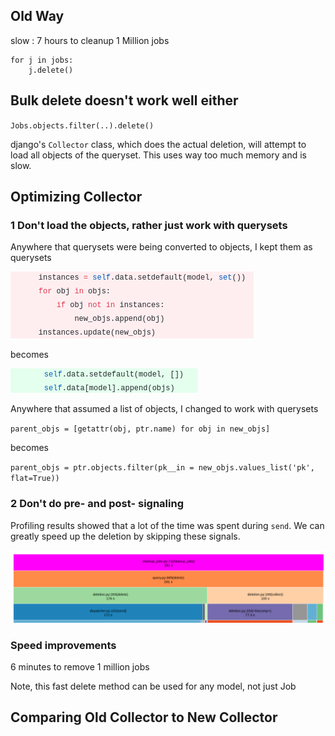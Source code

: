 ## Old Way

slow : 7 hours to cleanup 1 Million jobs

```
for j in jobs:
    j.delete()
```

## Bulk delete doesn't work well either

`Jobs.objects.filter(..).delete()`

django's `Collector` class, which does the actual deletion, will attempt to load all objects of the queryset. This uses way too much memory and is slow.

## Optimizing Collector
### 1 Don't load the objects, rather just work with querysets

Anywhere that querysets were being converted to objects, I kept them as querysets

![](add_old.png)

becomes

![](add_new.png)

Anywhere that assumed a list of objects, I changed to work with querysets

`parent_objs = [getattr(obj, ptr.name) for obj in new_objs]`

becomes

`parent_objs = ptr.objects.filter(pk__in = new_objs.values_list('pk', flat=True))`

### 2 Don't do pre- and post- signaling

Profiling results showed that a lot of the time was spent during `send`. We can greatly speed up the deletion by skipping these signals.

![](send_collect.png)

### Speed improvements

6 minutes to remove 1 million jobs

Note, this fast delete method can be used for any model, not just Job

## Comparing Old Collector to New Collector
